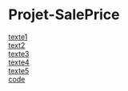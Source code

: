 # Projet-SalePrice
[texte1](https://github.com/Mbenguegalaye/Projet-SalePrice/blob/main/images/Transformations.png) <br>
[text2](https://github.com/Mbenguegalaye/Projet-SalePrice/blob/main/images/SalePrice.png) <br>
[texte3](https://github.com/Mbenguegalaye/Projet-SalePrice/blob/main/images/R%C3%A9gression%20Lin%C3%A9aire.png) <br>
[texte4](https://github.com/Mbenguegalaye/Projet-SalePrice/blob/main/images/Random%20Forest.png) <br>
[texte5](https://github.com/Mbenguegalaye/Projet-SalePrice/blob/main/images/Amplification%20du%20Gradient.png) <br>
[code](https://github.com/Mbenguegalaye/Projet-SalePrice/blob/main/Codes/Projet_SalePrice%20(4).html) <br>
